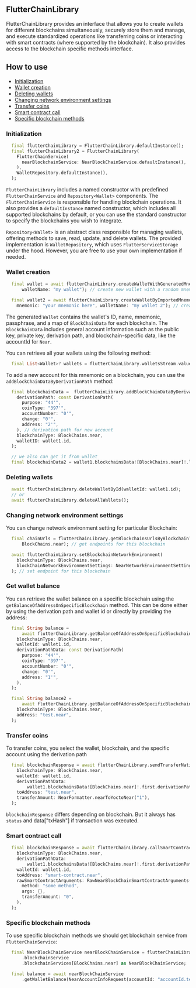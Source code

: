 ## FlutterChainLibrary

FlutterChainLibrary provides an interface that allows you to create wallets for different blockchains simultaneously, securely store them and manage, and execute standardized operations like transferring coins or interacting with smart contracts (where supported by the blockchain). It also provides access to the blockchain specific methods interface.

## How to use

- [Initialization](#initialization)
- [Wallet creation](#wallet-creation)
- [Deleting wallets](#deleting-wallets)
- [Changing network environment settings](#changing-network-environment-settings)
- [Transfer coins](#transfer-coins)
- [Smart contract call](#contributing)
- [Specific blockchain methods](#specific-blockchain-methods)


### Initialization

```dart
  final flutterChainLibrary = FlutterChainLibrary.defaultInstance();
  final flutterChainLibrary2 = FlutterChainLibrary(
    FlutterChainService(
      nearBlockchainService: NearBlockChainService.defaultInstance(),
    ),
    WalletRepository.defaultInstance(),
  );
```

`FlutterChainLibrary` includes a named constructor with predefined `FlutterChainService` and `Repository<Wallet>` components. The `FlutterChainService` is responsible for handling blockchain operations. It also provides a `defaultInstance` named constructor, which includes all supported blockchains by default, or you can use the standard constructor to specify the blockchains you wish to integrate.

`Repository<Wallet>` is an abstract class responsible for managing wallets, offering methods to save, read, update, and delete wallets. The provided implementation is `WalletRepository`, which uses `FlutterServiceStorage` under the hood. However, you are free to use your own implementation if needed.

### Wallet creation

```dart
  final wallet = await flutterChainLibrary.createWalletWithGeneratedMnemonic(
      walletName: "my wallet"); // create new wallet with a random mnemonic

  final wallet2 = await flutterChainLibrary.createWalletByImportedMnemonic(
    mnemonic: "your mnemonic here", walletName: "my wallet 2"); // create new wallet with imported mnemonic
```
The generated `Wallet` contains the wallet's ID, name, mnemonic, passphrase, and a map of `BlockChainData` for each blockchain. The `BlockChainData` includes general account information such as the public key, private key, derivation path, and blockchain-specific data, like the accountId for `Near`.

You can retrieve all your wallets using the following method:

```dart
  final List<Wallet>? wallets = flutterChainLibrary.walletsStream.valueOrNull;
```

To add a new account for this mnemonic on a blockchain, you can use the `addBlockChainDataByDerivationPath` method:

```dart
  final blockchainData =  flutterChainLibrary.addBlockChainDataByDerivationPath(
    derivationPath: const DerivationPath(
      purpose: "44'",
      coinType: "397'",
      accountNumber: "0'",
      change: "0'",
      address: "2'",
    ), // derivation path for new account
    blockchainType: BlockChains.near,
    walletID: wallet1.id,
  );

  // we also can get it from wallet
  final blockchainData2 = wallet1.blockchainsData![BlockChains.near]!.last;
```

### Deleting wallets

```dart
  await flutterChainLibrary.deleteWalletById(walletId: wallet1.id);
  // or
  await flutterChainLibrary.deleteAllWallets();
```

### Changing network environment settings

You can change network environment setting for particular Blockchain:

```dart
  final chainUrls = flutterChainLibrary.getBlockchainsUrlsByBlockchainType(
      BlockChains.near); // get endpoints for this blockchain

  await flutterChainLibrary.setBlockchainNetworkEnvironment(
    blockchainType: BlockChains.near,
    blockChainNetworkEnvironmentSettings: NearNetworkEnvironmentSettings(chainUrl: chainUrls.last),
  ); // set endpoint for this blockchain
```

### Get wallet balance

You can retrieve the wallet balance on a specific blockchain using the `getBalanceOfAddressOnSpecificBlockchain` method. This can be done either by using the derivation path and wallet id or directly by providing the address:

```dart
  final String balance =
      await flutterChainLibrary.getBalanceOfAddressOnSpecificBlockchain(
    blockchainType: BlockChains.near,
    walletId: wallet1.id,
    derivationPathData: const DerivationPath(
      purpose: "44'",
      coinType: "397'",
      accountNumber: "0'",
      change: "0'",
      address: "1'",
    ),
  );

  final String balance2 =
      await flutterChainLibrary.getBalanceOfAddressOnSpecificBlockchain(
    blockchainType: BlockChains.near,
    address: "test.near",
  );

```

### Transfer coins

To transfer coins, you select the wallet, blockchain, and the specific account using the derivation path

```dart
  final blockchainResponse = await flutterChainLibrary.sendTransferNativeCoin(
    blockchainType: BlockChains.near,
    walletId: wallet1.id,
    derivationPathData:
        wallet1.blockchainsData![BlockChains.near]!.first.derivationPath,
    toAddress: "test.near",
    transferAmount: NearFormatter.nearToYoctoNear("1"),
  );
```
`blockchainResponse` differs depending on blockchain. But it always has `status` and data["txHash"] if transaction was executed.


### Smart contract call

```dart
  final blockchainResponse = await flutterChainLibrary.callSmartContractFunction(
    blockchainType: BlockChains.near,
    derivationPathData:
        wallet1.blockchainsData![BlockChains.near]!.first.derivationPath,
    walletId: wallet1.id,
    toAddress: "smart-contract.near",
    rawSmartContractArguments: RawNearBlockChainSmartContractArguments(
      method: "some method",
      args: {},
      transferAmount: "0",
    ),
  );
```

### Specific blockchain methods

To use specific blockchain methods we should get blockchain service from `FlutterChainService`:

```dart
  final NearBlockChainService nearBlockChainService = flutterChainLibrary
      .blockchainService
      .blockchainServices[BlockChains.near] as NearBlockChainService;

  final balance = await nearBlockChainService
      .getWalletBalance(NearAccountInfoRequest(accountId: "accountId.test"));
```